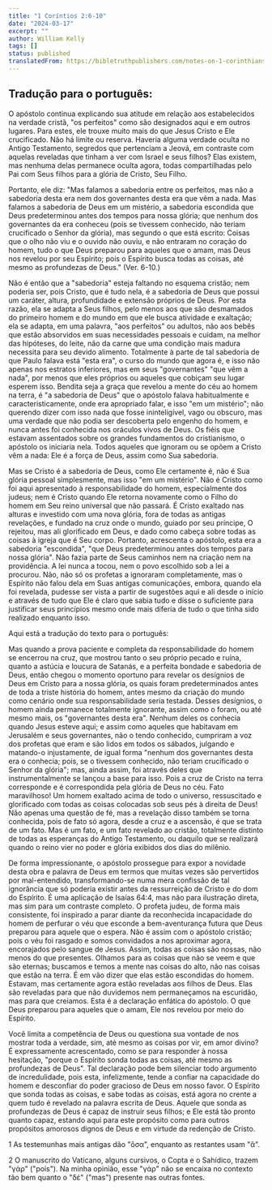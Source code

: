 ```yaml
---
title: "1 Coríntios 2:6-10"
date: "2024-03-17"
excerpt: ""
author: William Kelly
tags: []
status: published
translatedFrom: https://bibletruthpublishers.com/notes-on-1-corinthians-2-6-10/william-kelly-wk/w-kelly/lac143236-lub-16164-5
---
```


## **Tradução para o português:**

O apóstolo continua explicando sua atitude em relação aos estabelecidos
na verdade cristã, \"os perfeitos\" como são designados aqui e em outros
lugares. Para estes, ele trouxe muito mais do que Jesus Cristo e Ele
crucificado. Não há limite ou reserva. Haveria alguma verdade oculta no
Antigo Testamento, segredos que pertenciam a Jeová, em contraste com
aquelas reveladas que tinham a ver com Israel e seus filhos? Elas
existem, mas nenhuma delas permanece oculta agora, todas compartilhadas
pelo Pai com Seus filhos para a glória de Cristo, Seu Filho.

Portanto, ele diz: \"Mas falamos a sabedoria entre os perfeitos, mas não
a sabedoria desta era nem dos governantes desta era que vêm a nada. Mas
falamos a sabedoria de Deus em um mistério, a sabedoria escondida que
Deus predeterminou antes dos tempos para nossa glória; que nenhum dos
governantes da era conheceu (pois se tivessem conhecido, não teriam
crucificado o Senhor da glória), mas segundo o que está escrito: Coisas
que o olho não viu e o ouvido não ouviu, e não entraram no coração do
homem, tudo o que Deus preparou para aqueles que o amam, mas Deus nos
revelou por seu Espírito; pois o Espírito busca todas as coisas, até
mesmo as profundezas de Deus.\" (Ver. 6-10.)

Não é então que a \"sabedoria\" esteja faltando no esquema cristão; nem
poderia ser, pois Cristo, que é tudo nela, é a sabedoria de Deus que
possui um caráter, altura, profundidade e extensão próprios de Deus. Por
esta razão, ela se adapta a Seus filhos, pelo menos aos que são
desmamados do primeiro homem e do mundo em que ele busca atividade e
exaltação; ela se adapta, em uma palavra, \"aos perfeitos\" ou adultos,
não aos bebês que estão absorvidos em suas necessidades pessoais e
cuidam, na melhor das hipóteses, do leite, não da carne que uma condição
mais madura necessita para seu devido alimento. Totalmente à parte de
tal sabedoria de que Paulo falava está \"esta era\", o curso do mundo
que agora é, e isso não apenas nos estratos inferiores, mas em seus
\"governantes\" \"que vêm a nada\", por menos que eles próprios ou
aqueles que cobiçam seu lugar esperem isso. Bendita seja a graça que
revelou a mente do céu ao homem na terra, é \"a sabedoria de Deus\" que
o apóstolo falava habitualmente e caracteristicamente, onde era
apropriado falar, e isso \"em um mistério\"; não querendo dizer com isso
nada que fosse ininteligível, vago ou obscuro, mas uma verdade que não
podia ser descoberta pelo engenho do homem, e nunca antes foi conhecida
nos oráculos vivos de Deus. Os fiéis que estavam assentados sobre os
grandes fundamentos do cristianismo, o apóstolo os iniciaria nela. Todos
aqueles que ignoram ou se opõem a Cristo vêm a nada: Ele é a força de
Deus, assim como Sua sabedoria.

Mas se Cristo é a sabedoria de Deus, como Ele certamente é, não é Sua
glória pessoal simplesmente, mas isso \"em um mistério\". Não é Cristo
como foi aqui apresentado à responsabilidade do homem, especialmente dos
judeus; nem é Cristo quando Ele retorna novamente como o Filho do homem
em Seu reino universal que não passará. É Cristo exaltado nas alturas e
investido com uma nova glória, fora de todas as antigas revelações, e
fundado na cruz onde o mundo, guiado por seu príncipe, O rejeitou, mas
ali glorificado em Deus, e dado como cabeça sobre todas as coisas à
igreja que é Seu corpo. Portanto, acrescenta o apóstolo, esta era a
sabedoria \"escondida\", \"que Deus predeterminou antes dos tempos para
nossa glória\". Não fazia parte de Seus caminhos nem na criação nem na
providência. A lei nunca a tocou, nem o povo escolhido sob a lei a
procurou. Não, não só os profetas a ignoraram completamente, mas o
Espírito não falou dela em Suas antigas comunicações, embora, quando ela
foi revelada, pudesse ser vista a partir de sugestões aqui e ali desde o
início e através de tudo que Ele é claro que sabia tudo e disse o
suficiente para justificar seus princípios mesmo onde mais diferia de
tudo o que tinha sido realizado enquanto isso.

Aqui está a tradução do texto para o português:

Mas quando a prova paciente e completa da responsabilidade do homem se
encerrou na cruz, que mostrou tanto o seu próprio pecado e ruína, quanto
a astúcia e loucura de Satanás, e a perfeita bondade e sabedoria de
Deus, então chegou o momento oportuno para revelar os desígnios de Deus
em Cristo para a nossa glória, os quais foram predeterminados antes de
toda a triste história do homem, antes mesmo da criação do mundo como
cenário onde sua responsabilidade seria testada. Desses desígnios, o
homem ainda permanece totalmente ignorante, assim como o foram, ou até
mesmo mais, os \"governantes desta era\". Nenhum deles os conhecia
quando Jesus esteve aqui; e assim como aqueles que habitavam em
Jerusalém e seus governantes, não o tendo conhecido, cumpriram a voz dos
profetas que eram e são lidos em todos os sábados, julgando e matando-o
injustamente, de igual forma \"nenhum dos governantes desta era o
conhecia; pois, se o tivessem conhecido, não teriam crucificado o Senhor
da glória\"; mas, ainda assim, foi através deles que instrumentalmente
se lançou a base para isso. Pois a cruz de Cristo na terra corresponde e
é correspondida pela glória de Deus no céu. Fato maravilhoso! Um homem
exaltado acima de todo o universo, ressuscitado e glorificado com todas
as coisas colocadas sob seus pés à direita de Deus! Não apenas uma
questão de fé, mas a revelação disso também se torna conhecida, pois de
fato só agora, desde a cruz e a ascensão, é que se trata de um fato. Mas
é um fato, e um fato revelado ao cristão, totalmente distinto de todas
as esperanças do Antigo Testamento, ou daquilo que se realizará quando o
reino vier no poder e glória exibidos dos dias do milênio.

De forma impressionante, o apóstolo prossegue para expor a novidade
desta obra e palavra de Deus em termos que muitas vezes são pervertidos
por mal-entendido, transformando-se numa mera confissão de tal
ignorância que só poderia existir antes da ressurreição de Cristo e do
dom do Espírito. É uma aplicação de Isaías 64:4, mas não para ilustração
direta, mas sim para um contraste completo. O profeta judeu, de forma
mais consistente, foi inspirado a parar diante da reconhecida
incapacidade do homem de perfurar o véu que esconde a bem-aventurança
futura que Deus preparou para aquele que o espera. Não é assim com o
apóstolo cristão; pois o véu foi rasgado e somos convidados a nos
aproximar agora, encorajados pelo sangue de Jesus. Assim, todas as
coisas são nossas, não menos do que presentes. Olhamos para as coisas
que não se veem e que são eternas; buscamos e temos a mente nas coisas
do alto, não nas coisas que estão na terra. É em vão dizer que elas
estão escondidas do homem. Estavam, mas certamente agora estão reveladas
aos filhos de Deus. Elas são reveladas para que não duvidemos nem
permaneçamos na escuridão, mas para que creiamos. Esta é a declaração
enfática do apóstolo. O que Deus preparou para aqueles que o amam, Ele
nos revelou por meio do Espírito.

Você limita a competência de Deus ou questiona sua vontade de nos
mostrar toda a verdade, sim, até mesmo as coisas por vir, em amor
divino? É expressamente acrescentado, como se para responder à nossa
hesitação, \"porque o Espírito sonda todas as coisas, até mesmo as
profundezas de Deus\". Tal declaração pode bem silenciar todo argumento
de incredulidade, pois esta, infelizmente, tende a confiar na capacidade
do homem e desconfiar do poder gracioso de Deus em nosso favor. O
Espírito que sonda todas as coisas, e sabe todas as coisas, está agora
no crente a quem tudo é revelado na palavra escrita de Deus. Aquele que
sonda as profundezas de Deus é capaz de instruir seus filhos; e Ele está
tão pronto quanto capaz, estando aqui para este propósito como para
outros propósitos amorosos dignos de Deus e em virtude da redenção de
Cristo.

1 As testemunhas mais antigas dão \"ὅσα\", enquanto as restantes usam
\"ἅ\".

2 O manuscrito do Vaticano, alguns cursivos, o Copta e o Sahídico,
trazem \"γάρ\" (\"pois\"). Na minha opinião, esse \"γάρ\" não se encaixa
no contexto tão bem quanto o \"δέ\" (\"mas\") presente nas outras
fontes.
